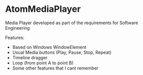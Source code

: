 # AtomMediaPlayer
Media Player developed as part of the requirements for Software Engineering

Features:
* Based on Windows WindowElement
* Usual Media buttons (Play, Pause, Stop, Repeat)
* Timeline dragger
* Loop (from point A to point B)
* Some other features that I cant remember
